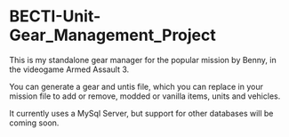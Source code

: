 # BECTI-Unit-Gear_Management_Project
This is my standalone gear manager for the popular mission by Benny, in the videogame Armed Assault 3.

You can generate a gear and untis file, which you can replace in your mission file to add or remove, modded or vanilla items, units and vehicles.

It currently uses a MySql Server, but support for other databases will be coming soon.
